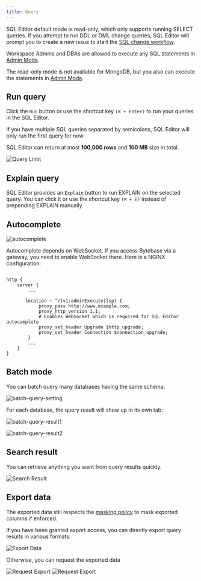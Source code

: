 ```yaml
---
title: Query
---
```


<HintBlock type="info">

SQL Editor default mode is read-only, which only supports running SELECT queries. If you attempt
to run DDL or DML change queries, SQL Editor will prompt you to create a new issue to start the
[SQL change workflow](/docs/change-database/change-workflow).

Workspace Admins and DBAs are allowed to execute any SQL statements in
[Admin Mode](/docs/sql-editor/admin-mode).

The read-only mode is not available for MongoDB, but you also can execute the statements in [Admin Mode](/docs/sql-editor/admin-mode).

</HintBlock>

## Run query

Click the `Run` button or use the shortcut key `(⌘ + Enter)` to run your queries in the SQL Editor.

If you have multiple SQL queries separated by semicolons, SQL Editor will only run the first query for now.

<HintBlock type="info">

SQL Editor can return at most **100,000 rows** and **100 MB** size in total.

</HintBlock>

![Query Limit](/content/docs/sql-editor/query-limit.webp)

## Explain query

SQL Editor provides an `Explain` button to run EXPLAIN on the selected query. You can click it or use the shortcut key `(⌘ + E)` instead of prepending EXPLAIN manually.

## Autocomplete

![autocomplete](/content/docs/sql-editor/autocomplete.webp)

Autocomplete depends on WebSocket. If you access Bytebase via a gateway, you need to enable WebSocket there. Here is a NGINX configuration:

```nginx

http {
    server {
        ...

       location ~ ^/(v1:adminExecute|lsp) {
            proxy_pass http://www.example.com;
            proxy_http_version 1.1;
            # Enables WebSocket which is required for SQL Editor autocomplete
            proxy_set_header Upgrade $http_upgrade;
            proxy_set_header Connection $connection_upgrade;
        }
        ...
    }
}
```

## Batch mode

<PricingPlanBlock feature_name='BATCH_QUERY' />

You can batch query many databases having the same schema:

![batch-query-setting](/content/docs/sql-editor/batch-query-setting.webp)

For each database, the query result will show up in its own tab:

![batch-query-result1](/content/docs/sql-editor/batch-query-result1.webp)

![batch-query-result2](/content/docs/sql-editor/batch-query-result2.webp)

## Search result

You can retrieve anything you want from query results quickly.

![Search Result](/content/docs/sql-editor/search-result.webp)

## Export data

<HintBlock type="info">

The exported data still respects the [masking policy](/docs/sql-editor/mask-data/) to mask exported columns if enforced.

</HintBlock>

If you have been granted export access, you can directly export query results in various formats.

![Export Data](/content/docs/sql-editor/export-data.webp)

Otherwise, you can request the exported data

![Request Export](/content/docs/sql-editor/export-request1.webp)
![Request Export](/content/docs/sql-editor/export-request2.webp)
